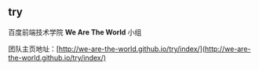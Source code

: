## try

百度前端技术学院 **We Are The World** 小组

团队主页地址：[http://we-are-the-world.github.io/try/index/](http://we-are-the-world.github.io/try/index/)
